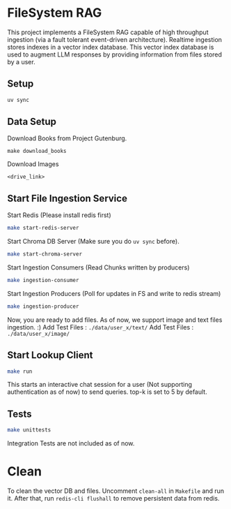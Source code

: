 # FileSystem RAG

This project implements a FileSystem RAG capable of high throughput ingestion (via a fault tolerant event-driven architecture). 
Realtime ingestion stores indexes in a vector index database. This vector index database is used to augment LLM responses by providing information from files stored by a user.
## Setup

```bash
uv sync
```

## Data Setup

Download Books from Project Gutenburg.
```
make download_books
```
Download Images
```
<drive_link>
```

## Start File Ingestion Service
Start Redis (Please install redis first)
```bash
make start-redis-server
```
Start Chroma DB Server (Make sure you do `uv sync` before).
```bash
make start-chroma-server
```
Start Ingestion Consumers (Read Chunks written by producers)
```bash
make ingestion-consumer
```
Start Ingestion Producers (Poll for updates in FS and write to redis stream)
```bash
make ingestion-producer
```

Now, you are ready to add files. As of now, we support image and text files ingestion. :)
Add Test Files : `./data/user_x/text/`
Add Test Files : `./data/user_x/image/`

## Start Lookup Client
```bash
make run
```

This starts an interactive chat session for a user (Not supporting authentication as of now) to send queries.
top-k is set to 5 by default.

## Tests
```bash
make unittests
```
Integration Tests are not included as of now.

# Clean
To clean the vector DB and files.
Uncomment `clean-all` in `Makefile` and run it. After that, run `redis-cli flushall` to remove persistent data from redis.


